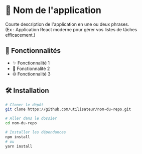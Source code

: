 # 📱 Nom de l'application

Courte description de l'application en une ou deux phrases.  
(Ex : Application React moderne pour gérer vos listes de tâches efficacement.)

## 🚀 Fonctionnalités

- ✨ Fonctionnalité 1  
- 📝 Fonctionnalité 2  
- 🌐 Fonctionnalité 3  

## 🛠️ Installation

```bash
# Cloner le dépôt
git clone https://github.com/utilisateur/nom-du-repo.git

# Aller dans le dossier
cd nom-du-repo

# Installer les dépendances
npm install
# ou
yarn install
